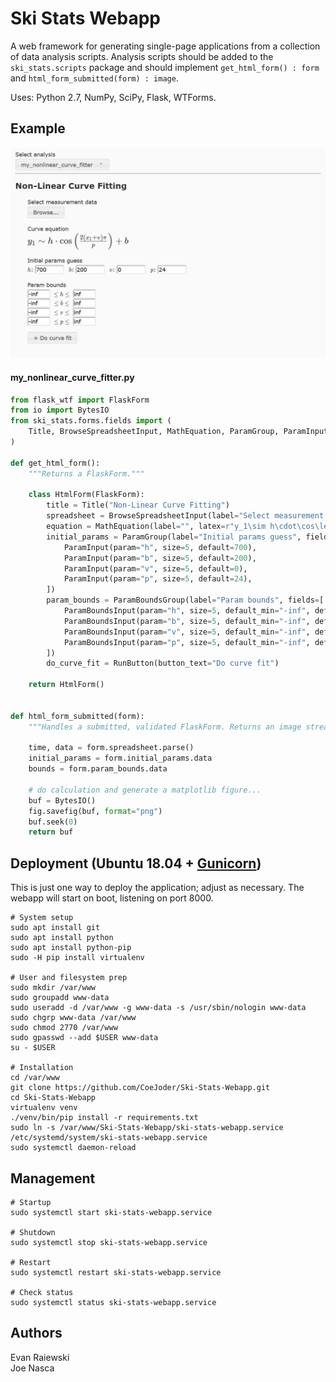 # Ski Stats Webapp
A web framework for generating single-page applications from a collection of data analysis scripts.
Analysis scripts should be added to the `ski_stats.scripts` package and should
implement `get_html_form() : form` and `html_form_submitted(form) : image`.

Uses: Python 2.7, NumPy, SciPy, Flask, WTForms.

## Example

![Sample image](/readme_form_example.png "Form example")

#### my_nonlinear_curve_fitter.py
```python
from flask_wtf import FlaskForm
from io import BytesIO
from ski_stats.forms.fields import (
    Title, BrowseSpreadsheetInput, MathEquation, ParamGroup, ParamInput, ParamBoundsGroup, ParamBoundsInput, RunButton
)

def get_html_form():
    """Returns a FlaskForm."""
    
    class HtmlForm(FlaskForm):
        title = Title("Non-Linear Curve Fitting")
        spreadsheet = BrowseSpreadsheetInput(label="Select measurement data")
        equation = MathEquation(label="", latex=r"y_1\sim h\cdot\cos\left(\frac{2\left(x_1+v\right)\pi}{p}\right)+b")
        initial_params = ParamGroup(label="Initial params guess", fields=[
            ParamInput(param="h", size=5, default=700),
            ParamInput(param="b", size=5, default=200),
            ParamInput(param="v", size=5, default=0),
            ParamInput(param="p", size=5, default=24),
        ])
        param_bounds = ParamBoundsGroup(label="Param bounds", fields=[
            ParamBoundsInput(param="h", size=5, default_min="-inf", default_max="inf"),
            ParamBoundsInput(param="b", size=5, default_min="-inf", default_max="inf"),
            ParamBoundsInput(param="v", size=5, default_min="-inf", default_max="inf"),
            ParamBoundsInput(param="p", size=5, default_min="-inf", default_max="inf")
        ])
        do_curve_fit = RunButton(button_text="Do curve fit")
        
    return HtmlForm()


def html_form_submitted(form):
    """Handles a submitted, validated FlaskForm. Returns an image stream."""
    
    time, data = form.spreadsheet.parse()
    initial_params = form.initial_params.data
    bounds = form.param_bounds.data

    # do calculation and generate a matplotlib figure...
    buf = BytesIO()
    fig.savefig(buf, format="png")
    buf.seek(0)
    return buf
```  

## Deployment (Ubuntu 18.04 + [Gunicorn](https://gunicorn.org/))
This is just one way to deploy the application; adjust as necessary.  The webapp will start on boot, listening on port 8000.
```shell
# System setup
sudo apt install git
sudo apt install python
sudo apt install python-pip
sudo -H pip install virtualenv

# User and filesystem prep
sudo mkdir /var/www
sudo groupadd www-data
sudo useradd -d /var/www -g www-data -s /usr/sbin/nologin www-data
sudo chgrp www-data /var/www
sudo chmod 2770 /var/www
sudo gpasswd --add $USER www-data
su - $USER

# Installation
cd /var/www
git clone https://github.com/CoeJoder/Ski-Stats-Webapp.git
cd Ski-Stats-Webapp
virtualenv venv
./venv/bin/pip install -r requirements.txt
sudo ln -s /var/www/Ski-Stats-Webapp/ski-stats-webapp.service /etc/systemd/system/ski-stats-webapp.service
sudo systemctl daemon-reload
```
## Management 
```shell
# Startup
sudo systemctl start ski-stats-webapp.service

# Shutdown
sudo systemctl stop ski-stats-webapp.service

# Restart
sudo systemctl restart ski-stats-webapp.service

# Check status
sudo systemctl status ski-stats-webapp.service
```

## Authors
Evan Raiewski  
Joe Nasca
